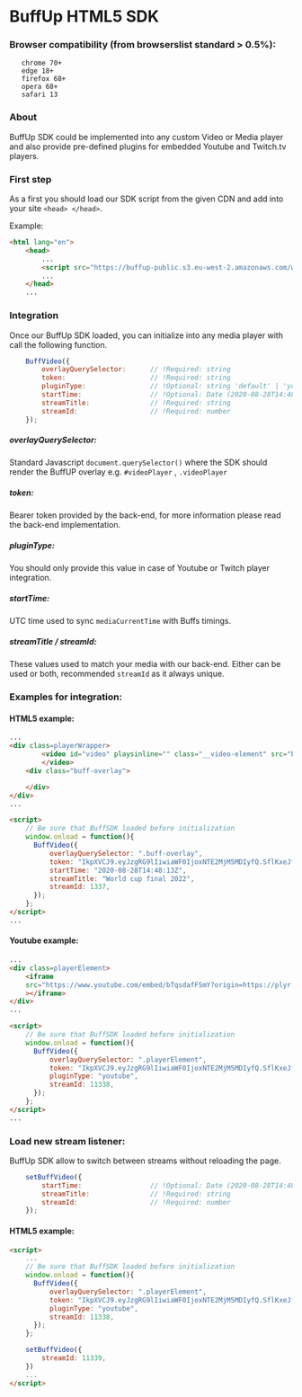 
 # BuffUp HTML5 SDK

 ### Browser compatibility (from browserslist standard > 0.5%):
 ```
    chrome 70+
    edge 18+
    firefox 68+
    opera 68+
    safari 13
 ```

### About

BuffUp SDK could be implemented into any custom Video or Media player and also provide pre-defined plugins for embedded Youtube and Twitch.tv players.

### First step
As a first you should load our SDK script from the given CDN and add into your site `<head> </head>`.

Example:
```html
<html lang="en">
    <head>
        ...
        <script src="https://buffup-public.s3.eu-west-2.amazonaws.com/web/buffsdk.min.js"></script>
        ...
    </head>
    ...
```

### Integration
Once our BuffUp SDK loaded, you can initialize into any media player with call the following function.

```javascript
    BuffVideo({
        overlayQuerySelector:      // !Required: string
        token:                     // !Required: string
        pluginType:                // !Optional: string 'default' | 'youtube' | 'twitch'
        startTime:                 // !Optional: Date (2020-08-28T14:48:13Z)
        streamTitle:               // !Required: string
        streamId:                  // !Required: number
    });
```

##### overlayQuerySelector: 
Standard Javascript `document.querySelector()` where the SDK should render the BuffUP overlay e.g. `#videoPlayer` , `.videoPlayer` 

##### token: 
Bearer token provided by the back-end, for more information please read the back-end implementation.

##### pluginType:
You should only provide this value in case of Youtube or Twitch player integration.

##### startTime:
UTC time used to sync `mediaCurrentTime` with Buffs timings. 

##### streamTitle / streamId:
These values used to match your media with our back-end. Either can be used or both, recommended `streamId` as it always unique.


### Examples for integration:

#### HTML5 example:

```html
...
<div class=playerWrapper>
        <video id="video" playsinline="" class="__video-element" src="blob:./videoStream">
        </video>
    <div class="buff-overlay">

    </div> 
</div>
...

<script>
    // Be sure that BuffSDK loaded before initialization
    window.onload = function(){
      BuffVideo({
          overlayQuerySelector: ".buff-overlay",
          token: "IkpXVCJ9.eyJzgRG9lIiwiaWF0IjoxNTE2MjM5MDIyfQ.SflKxeJf36POk6yJV",
          startTime: "2020-08-28T14:48:13Z",
          streamTitle: "World cup final 2022",
          streamId: 1337,
      });
    };
</script>
...

```

#### Youtube example:

```html
...
<div class=playerElement>
    <iframe
    src="https://www.youtube.com/embed/bTqsdafFSmY?origin=https://plyr.io&amp;iv_load_policy=3&amp;modestbranding=1&amp;playsinline=1&amp;showinfo=0&amp;rel=0&amp;enablejsapi=1"
    ></iframe>
</div>
...

<script>
    // Be sure that BuffSDK loaded before initialization
    window.onload = function(){
      BuffVideo({
          overlayQuerySelector: ".playerElement",
          token: "IkpXVCJ9.eyJzgRG9lIiwiaWF0IjoxNTE2MjM5MDIyfQ.SflKxeJf36POk6yJV",
          pluginType: "youtube",
          streamId: 11338,
      });
    };
</script>
...

```

### Load new stream listener:

BuffUp SDK allow to switch between streams without reloading the page.

```javascript
    setBuffVideo({
        startTime:                 // !Optional: Date (2020-08-28T14:48:13Z)
        streamTitle:               // !Required: string
        streamId:                  // !Required: number
    });
```

#### HTML5 example:

```html
<script>
    ...
    // Be sure that BuffSDK loaded before initialization
    window.onload = function(){
      BuffVideo({
          overlayQuerySelector: ".playerElement",
          token: "IkpXVCJ9.eyJzgRG9lIiwiaWF0IjoxNTE2MjM5MDIyfQ.SflKxeJf36POk6yJV",
          pluginType: "youtube",
          streamId: 11338,
      });
    };

    setBuffVideo({
        streamId: 11339,
    })
    ...
</script>


```
